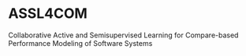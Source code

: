 # ASSL4COM
Collaborative Active and Semisupervised Learning for Compare-based Performance Modeling of Software Systems
